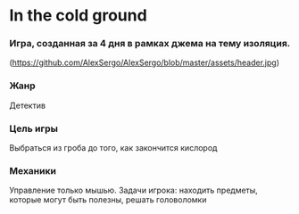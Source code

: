 # In the cold ground
### Игра, созданная за 4 дня в рамках джема на тему изоляция.
(https://github.com/AlexSergo/AlexSergo/blob/master/assets/header.jpg)
### Жанр
Детектив
### Цель игры
Выбраться из гроба до того, как закончится кислород
### Механики
Управление только мышью. Задачи игрока: находить предметы, которые могут быть полезны, решать головоломки
